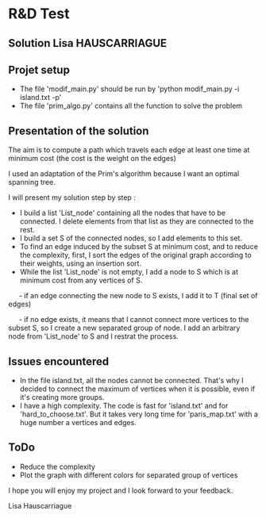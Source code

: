 ﻿# R&D Test

## Solution Lisa HAUSCARRIAGUE

## Projet setup

- The file 'modif\_main.py' should be run by 'python modif\_main.py -i island.txt -p'
- The file 'prim\_algo.py' contains all the function to solve the problem

## Presentation of the solution

The aim is to compute a path which travels each edge at least one time at minimum cost (the cost is the weight on the edges)

I used an adaptation of the Prim's algorithm because I want an optimal spanning tree.

I will present my solution step by step :

- I build a list 'List\_node' containing all the nodes that have to be connected. I delete elements from that list as they are connected to the rest.
- I build a set S of the connected nodes, so I add elements to this set.
- To find an edge induced by the subset S at minimum cost, and to reduce the complexity, first, I sort the edges of the original graph according to their weights, using an insertion sort.
- While the list 'List\_node' is not empty, I add a node to S which is at minimum cost from any vertices of S.

`	`- if an edge connecting the new node to S exists, I add it to T (final set of edges)

`	`- if no edge exists, it means that I cannot connect more vertices to the subset S, so I create a new separated group of node. I add an arbitrary node from 'List\_node' to S and I restrat the process.

## Issues encountered

- In the file island.txt, all the nodes cannot be connected. That's why I decided to connect the maximum of vertices when it is possible, even if it's creating more groups.
- I have a high complexity. The code is fast for 'island.txt' and for 'hard\_to\_choose.txt'. But it takes very long time for 'paris\_map.txt' with a huge number a vertices and edges.

## ToDo

- Reduce the complexity
- Plot the graph with different colors for separated group of vertices


I hope you will enjoy my project and I look forward to your feedback.

Lisa Hauscarriague
